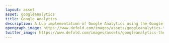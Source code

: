 ```yaml
---
layout: asset
asset: googleanalytics
title: Google Analytics
description: A Lua implementation of Google Analytics using the Google Analytics Measurement Protocol.
opengraph_image: https://www.defold.com/images/assets/googleanalytics-thumb.jpg
twitter_image: https://www.defold.com/images/assets/googleanalytics-thumb.jpg
---
```

